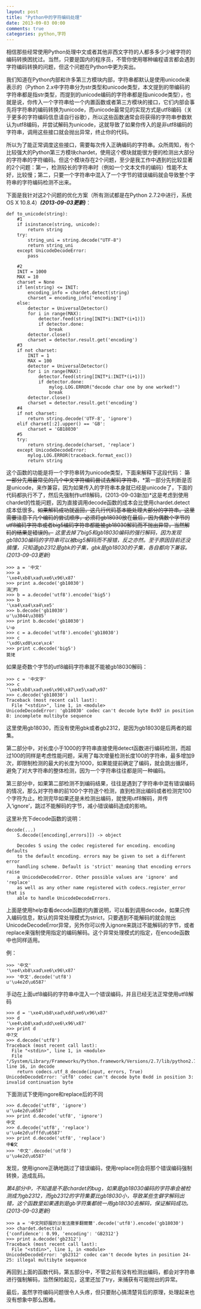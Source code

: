 ```yaml
---
layout: post
title: "Python中的字符编码处理"
date: 2013-09-03 00:00
comments: true
categories: python,字符
---
```


相信那些经常使用Python处理中文或者其他非西文字符的人都多多少少被字符的编码转换困扰过。当然，只要是国内的程序员，不管你使用哪种编程语言都会遇到字符编码转换的问题，但这个问题在Python中更为突出。

我们知道在Python内部和许多第三方模块内部，字符串都默认是使用unicode来表示的（Python 2.x中字符串分为str类型和unicode类型，本文提到的带编码的字符串都是指str类型，而提到的unicode编码的字符串都是指unicode类型），也就是说，你传入一个字符串给一个内置函数或者第三方模块的接口，它们内部会事先将字符串的编码转换为unicode，而unicode最常见的实现方式是utf8编码（关于更多的字符编码信息请自行谷歌），所以这些函数通常会将获得的字符串参数默认为utf8编码，并尝试解码为unicode，这就导致了如果你传入的是非utf8编码的字符串，调用这些接口就会抛出异常，终止你的代码。

所以为了能正常调度这些接口，需要每次传入正确编码的字符串。众所周知，有个比较强大的Python第三方模块chardet，使用这个模块就能很方便的检测出大部分的字符串的字符编码。但这个模块存在2个问题，至少是我工作中遇到的比较显著的2个问题：第一，检测较长的字符串时（例如一个文本文件的编码）性能不太好，比较慢；第二，只要一个字符串中混入了一个字节的错误编码就会导致整个字符串的字符编码检测不出来。

下面是我针对这2个问题的优化方案（所有测试都是在Python 2.7.2中进行，系统OS X 10.8.4）__*(2013-09-03更新)*__：

```
def to_unicode(string):
    #1
    if isinstance(string, unicode):
        return string
    try:
        string_uni = string.decode("UTF-8")
        return string_uni
    except UnicodeDecodeError:
        pass
    
    #2
    INIT = 1000
    MAX = 10
    charset = None
    if len(string) <= INIT: 
        encoding_info = chardet.detect(string)
        charset = encoding_info['encoding']
    else:
        detector = UniversalDetector()
        for i in range(MAX):
            detector.feed(string[INIT*i:INIT*(i+1)])
            if detector.done:
                break
        detector.close()
        charset = detector.result.get('encoding')
    #3
    if not charset:
        INIT = 1
        MAX = 100
        detector = UniversalDetector()
        for i in range(MAX):
            detector.feed(string[INIT*i:INIT*(i+1)])
            if detector.done:
                mylog.LOG.ERROR("decode char one by one worked!")
                break
        detector.close()
        charset = detector.result.get('encoding')
    #4
    if not charset:
        return string.decode('UTF-8', 'ignore')
    elif charset[:2].upper() == 'GB':
        charset = 'GB18030'
    #5
    try:
        return string.decode(charset, 'replace')
    except UnicodeDecodeError:
        mylog.LOG.ERROR(traceback.format_exc())
        return string
```       
 
这个函数的功能是将一个字符串转为unicode类型，下面来解释下这段代码： ~~第一部分先用最常见的几个中文字符编码尝试去解码字符串~~，*第一部分先判断是否是unicode，来作兼容，因为如果传入的字符串本身就已经是unicode了，下面的代码都执行不了，然后先强制作utf8解码，(2013-09-03新加)*这是考虑到使用chardet的性能问题，因为直接调用decode函数的成本会比使用chardet.detect成本低很多。~~如果解码成功就返回，这几行代码基本能处理大部分的字符串。这里需要注意下几个编码的尝试顺序，必须将gb18030放在最后，因为偶数个字节的utf8编码字符串或者big5编码字符串都能被gb18030解码而不抛出异常，当然解码的结果是错误的。~~
*这里去掉了big5和gb18030编码的强行解码，因为发现gb18030编码的字符串可以被big5解码而不报错，反之亦然。至于原因目前还没搞懂，只知道gb2312是gbk的子集，gbk是gb18030的子集，各自都向下兼容。(2013-09-03更新)*

```
>>> a = '中文'
>>> a
'\xe4\xb8\xad\xe6\x96\x87'
>>> print a.decode('gb18030')
涓枃
>>> b = a.decode('utf8').encode('big5')
>>> b
'\xa4\xa4\xa4\xe5'
>>> b.decode('gb18030')
u'\u3044\u3085'
>>> print b.decode('gb18030')
いゅ
>>> c = a.decode('utf8').encode('gb18030')
>>> c
'\xd6\xd0\xce\xc4'
>>> print c.decode('big5')
笢恅
```

如果是奇数个字节的utf8编码字符串就不能被gb18030解码：

```
>>> c = '中文字'
>>> c
'\xe4\xb8\xad\xe6\x96\x87\xe5\xad\x97'
>>> c.decode('gb18030')
Traceback (most recent call last):
  File "<stdin>", line 1, in <module>
UnicodeDecodeError: 'gb18030' codec can't decode byte 0x97 in position 8: incomplete multibyte sequence
```

这里使用gb18030，而没有使用gbk或者gb2312，是因为gb18030是后两者的超集。

第二部分中，对长度小于1000的字符串直接使用detect函数进行编码检测，而超过100的同样是考虑性能问题，采用了每次增量检测长度100的字符串，最多增加9次，即限制检测的最大的长度为1000，如果能提前确定了编码，就会跳出循环，避免了对大字符串的整体检测，因为一个字符串往往都是同一种编码。

第三部分中，如果第二部检测不到编码结果，往往是遇到了字符串中混有错误编码的情况，那么对字符串的前100个字符逐个检测，直到检测出编码或者检测完100个字符为止。检测完毕如果还是未检测出编码，就使用utf8解码，并传入‘ignore’，跳过不能解码的字节，减小错误编码造成的影响。

这里补充下decode函数的说明：

```
decode(...)
    S.decode([encoding[,errors]]) -> object
      
    Decodes S using the codec registered for encoding. encoding defaults
    to the default encoding. errors may be given to set a different error
    handling scheme. Default is 'strict' meaning that encoding errors raise
    a UnicodeDecodeError. Other possible values are 'ignore' and 'replace'
    as well as any other name registered with codecs.register_error that is
    able to handle UnicodeDecodeErrors.
```
    
上面是使用help查看decode函数的内置说明，可以看到调用decode，如果只传入编码信息，默认的异常处理模式为strict，只要遇到不能解码的就会抛出UnicodeDecodeError异常，另外你可以传入ignore来跳过不能解码的字节，或者replace来强制使用指定的编码解码。这个异常处理模式的指定，在encode函数中也同样适用。

例：

```
>>> '中文'
'\xe4\xb8\xad\xe6\x96\x87'
>>> '中文'.decode('utf8')
u'\u4e2d\u6587'
```

手动在上面utf8编码的字符串中混入一个错误编码，并且已经无法正常使用utf8解码

```
>>> d = '\xe4\xb8\xad\xdd\xe6\x96\x87'
>>> d
'\xe4\xb8\xad\xdd\xe6\x96\x87'
>>> print d
中?文
>>> d.decode('utf8')
Traceback (most recent call last):
  File "<stdin>", line 1, in <module>
  File "/System/Library/Frameworks/Python.framework/Versions/2.7/lib/python2.7/encodings/utf_8.py", line 16, in decode
    return codecs.utf_8_decode(input, errors, True)
UnicodeDecodeError: 'utf8' codec can't decode byte 0xdd in position 3: invalid continuation byte
```

下面测试下使用ingore和replace后的不同

```
>>> d.decode('utf8', 'ignore')
u'\u4e2d\u6587'
>>> print d.decode('utf8', 'ignore')
中文
>>> d.decode('utf8', 'replace')
u'\u4e2d\ufffd\u6587'
>>> print d.decode('utf8', 'replace')
中�文
>>> '中文'.decode('utf8')
u'\u4e2d\u6587'
```

发现，使用ignore正确地跳过了错误编码，使用replace则会将那个错误编码强制转换，造成乱码。

*第4部分中，不知道是不是chardet的bug，如果是gb18030编码的字符串会被检测成为gb2312，而gb2312的字符集要比gb18030小，导致某些生僻字解码出错，这个函数里如果遇到是gb字符集都统一用gb18030去解码，保证解码成功。(2013-09-03更新)*

```
>>> a = '中文阿舒服的沙发法撒爹翻爾薾'.decode('utf8').encode('gb18030')
>>> chardet.detect(a)
{'confidence': 0.99, 'encoding': 'GB2312'}
>>> print a.decode('gb2312')
Traceback (most recent call last):
  File "<stdin>", line 1, in <module>
UnicodeDecodeError: 'gb2312' codec can't decode bytes in position 24-25: illegal multibyte sequence
```

再回到上面的函数代码，第五部分中，不管之前有没有检测出编码，都会对字符串进行强制解码，当然保险起见，这里还加了try，来捕获有可能抛出的异常。

最后，虽然字符编码问题很令人头疼，但只要耐心搞清楚背后的原理，处理起来也没有想象中那么困难。
